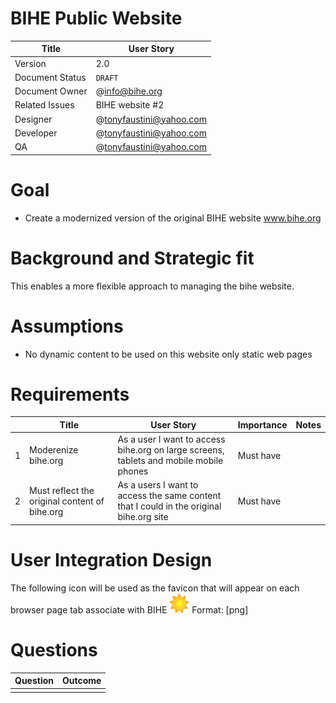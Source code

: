 # BIHE Public Website

|      Title        |   User Story                  |
| ------------------| ----------------------------- |
| Version           |     2.0                       |
| Document Status   |     `DRAFT`                   |
| Document Owner    |     @info@bihe.org            |
| Related Issues    |     BIHE website #2           |
| Designer          |     @tonyfaustini@yahoo.com   |
| Developer         |     @tonyfaustini@yahoo.com   |
| QA                |     @tonyfaustini@yahoo.com   |

# Goal

* Create a modernized version of the original BIHE website www.bihe.org

# Background and Strategic fit

This enables a more flexible approach to managing the bihe website.

# Assumptions

* No dynamic content to be used on this website only static web pages

# Requirements

|   |     Title               |   User Story                  |   Importance           |      Notes               |
| - | ----------------------- | ----------------------------- | ---------------------- | ------------------------ |
| 1 | Moderenize bihe.org | As a user I want to access bihe.org on large screens, tablets and mobile mobile phones                   | Must have           |            |
| 2 | Must reflect the original content of bihe.org            | As a users I want to access the same content that I could in the original bihe.org site                  | Must have           |              |

# User Integration Design

The following icon will be used as the favicon that will appear on each browser page tab associate with BIHE 
![favicon design](/design_images/favicon.png) Format: [png]

# Questions

|      Question                           |   Outcome                                 |
| ----------------------------------------| ------------------------------------------|
|                                         |                                           |

